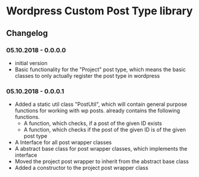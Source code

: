 # Wordpress Custom Post Type library


## Changelog

### 05.10.2018 - 0.0.0.0

- initial version
- Basic functionality for the "Project" post type, which means the basic classes to only actually register the post 
type in wordpress

### 05.10.2018 - 0.0.0.1

- Added a static util class "PostUtil", which will contain general purpose functions for working with wp posts.
already contains the following functions.
    - A function, which checks, if a post of the given ID exists
    - A function, which checks if the post of the given ID is of the given post type
- A Interface for all post wrapper classes
- A abstract base class for post wrapper classes, which implements the interface
- Moved the project post wrapper to inherit from the abstract base class
- Added a constructor to the project post wrapper class 